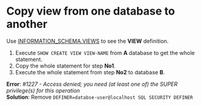 # Copy view from one database to another

Use <a href="https://dev.mysql.com/doc/refman/8.0/en/views-table.html" target="_blank">INFORMATION_SCHEMA.VIEWS</a> to see the **VIEW** definition.  

1. Execute `SHOW CREATE VIEW VIEW-NAME` from **A** database to get the whole statement.  
2. Copy the whole statement for step **No1**.  
3. Execute the whole statement from step **No2** to database **B**.

**Error**: _#1227 - Access denied; you need (at least one of) the SUPER privilege(s) for this operation_  
**Solution**: Remove `DEFINER=databse-user@localhost SQL SECURITY DEFINER`
